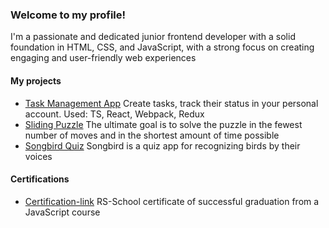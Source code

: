 <!--
**Kavume/Kavume** is a ✨ _special_ ✨ repository because its `README.md` (this file) appears on your GitHub profile.

Here are some ideas to get you started:

- 🔭 I’m currently working on ...
- 🌱 I’m currently learning ...
- 👯 I’m looking to collaborate on ...
- 🤔 I’m looking for help with ...
- 💬 Ask me about ...
- 📫 How to reach me: ...
- 😄 Pronouns: ...
- ⚡ Fun fact: ...
-->

### Welcome to my profile!
I'm a passionate and dedicated junior frontend developer with a solid foundation in HTML, CSS, and JavaScript, with a strong focus on creating engaging and user-friendly web experiences 

#### My projects 
- [Task Management App](https://develop--kavume-todo-app.netlify.app/) Create tasks, track their status in your personal account. Used: TS, React, Webpack, Redux
- [Sliding Puzzle](https://develop--gem-puzzle-game-presentation.netlify.app/) The ultimate goal is to solve the puzzle in the fewest number of moves and in the shortest amount of time possible
- [Songbird Quiz](https://kavume.github.io/songbird/pages/start_page/index.html) Songbird is a quiz app for recognizing birds by their voices

#### Certifications
- [Certification-link](https://app.rs.school/certificate/9t7plmsu ) RS-School certificate of successful graduation from a JavaScript course
